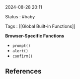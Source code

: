 2024-08-28 20:11

Status : #baby 

Tags : [[Global Built-in Functions]]

**Browser-Specific Functions**

- `prompt()`
- `alert()`
- `confirm()`

## **References** 

